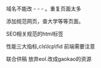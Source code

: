 域名不能改 - - - 。重复页面太多


添加规范网页，查大学等等页面。


SEO相关规范的html标签

性能三大指标,cls\lcp\fid 前端需要注意


联合供稿 放弃eol.改成gaokao的资源